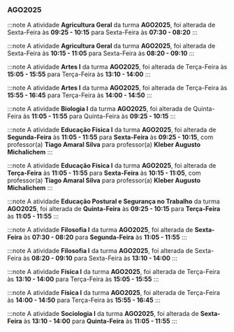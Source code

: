 ### AGO2025


:::note
A atividade **Agricultura Geral** da turma **AGO2025**, foi alterada de Sexta-Feira às **09:25 - 10:15** para Sexta-Feira às **07:30 - 08:20**
:::
        


:::note
A atividade **Agricultura Geral** da turma **AGO2025**, foi alterada de Sexta-Feira às **10:15 - 11:05** para Sexta-Feira às **08:20 - 09:10**
:::
        


:::note
A atividade **Artes I** da turma **AGO2025**, foi alterada de Terça-Feira às **15:05 - 15:55** para Terça-Feira às **13:10 - 14:00**
:::
        


:::note
A atividade **Artes I** da turma **AGO2025**, foi alterada de Terça-Feira às **15:55 - 16:45** para Terça-Feira às **14:00 - 14:50**
:::
        


:::note
A atividade **Biologia I** da turma **AGO2025**, foi alterada de Quinta-Feira às **11:05 - 11:55** para Quinta-Feira às **09:25 - 10:15**
:::
        


:::note
A atividade **Educação Física I** da turma **AGO2025**, foi alterada de **Segunda-Feira** às **11:05 - 11:55** para **Sexta-Feira** às **09:25 - 10:15**, com professor(a) **Tiago Amaral Silva** para professor(a) **Kleber Augusto Michalichem**
:::
        


:::note
A atividade **Educação Física I** da turma **AGO2025**, foi alterada de **Terça-Feira** às **11:05 - 11:55** para **Sexta-Feira** às **10:15 - 11:05**, com professor(a) **Tiago Amaral Silva** para professor(a) **Kleber Augusto Michalichem**
:::
        


:::note
A atividade **Educação Postural e Segurança no Trabalho** da turma **AGO2025**, foi alterada de **Quinta-Feira** às **09:25 - 10:15** para **Terça-Feira** às **11:05 - 11:55**
:::
        


:::note
A atividade **Filosofia I** da turma **AGO2025**, foi alterada de **Sexta-Feira** às **07:30 - 08:20** para **Segunda-Feira** às **11:05 - 11:55**
:::
        


:::note
A atividade **Filosofia I** da turma **AGO2025**, foi alterada de Sexta-Feira às **08:20 - 09:10** para Sexta-Feira às **13:10 - 14:00**
:::
        


:::note
A atividade **Física I** da turma **AGO2025**, foi alterada de Terça-Feira às **13:10 - 14:00** para Terça-Feira às **15:05 - 15:55**
:::
        


:::note
A atividade **Física I** da turma **AGO2025**, foi alterada de Terça-Feira às **14:00 - 14:50** para Terça-Feira às **15:55 - 16:45**
:::
        


:::note
A atividade **Sociologia I** da turma **AGO2025**, foi alterada de **Sexta-Feira** às **13:10 - 14:00** para **Quinta-Feira** às **11:05 - 11:55**
:::
        

